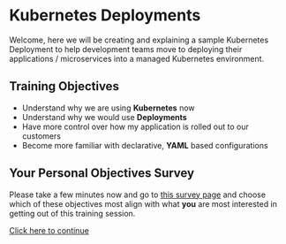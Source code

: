 # Kubernetes Deployments

Welcome, here we will be creating and explaining a sample Kubernetes Deployment
to help development teams move to deploying their applications / microservices
into a managed Kubernetes environment.

## Training Objectives

- Understand why we are using **Kubernetes** now
- Understand why we would use **Deployments**
- Have more control over how my application is rolled out to our customers
- Become more familiar with declarative, **YAML** based configurations

## Your Personal Objectives Survey

Please take a few minutes now and go to [this survey page](https://forms.gle/Rmf7FZbTJKRoQHXo8) and
choose which of these objectives most align with what **you**
are most interested in getting out of this training session.

[Click here to continue](./kubernetes-overview.md)

